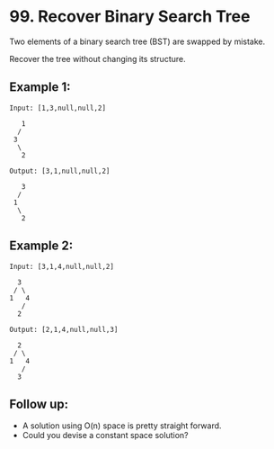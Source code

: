 # 99. Recover Binary Search Tree

Two elements of a binary search tree (BST) are swapped by mistake.

Recover the tree without changing its structure.

## Example 1:

```
Input: [1,3,null,null,2]

   1
  /
 3
  \
   2

Output: [3,1,null,null,2]

   3
  /
 1
  \
   2
```

## Example 2:

```
Input: [3,1,4,null,null,2]

  3
 / \
1   4
   /
  2

Output: [2,1,4,null,null,3]

  2
 / \
1   4
   /
  3
```

## Follow up:

* A solution using O(n) space is pretty straight forward.
* Could you devise a constant space solution?